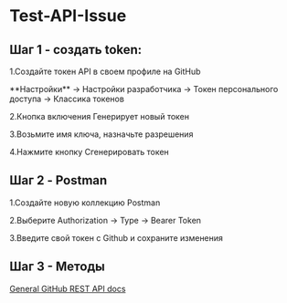 # Test-API-Issue


## Шаг 1 - создать token:
<p>1.Создайте токен API в своем профиле на GitHub</p>
     **Настройки** -> Настройки разработчика -> Токен персонального доступа -> Классика токенов
<p>2.Кнопка включения Генерирует новый токен</p>
<p>3.Возьмите имя ключа, назначьте разрешения</p>
<p>4.Нажмите кнопку Сгенерировать токен</p>


## Шаг 2 - Postman
<p>1.Создайте новую коллекцию Postman</p>
<p>2.Выберите Authorization  -> Type -> Bearer Token</p>
<p>3.Введите свой токен с Github и сохраните изменения</p>


## Шаг 3 - Методы
[General GitHub REST API docs](https://docs.github.com/en/rest/issues/issues?apiVersion=2022-11-28#about-issues)


